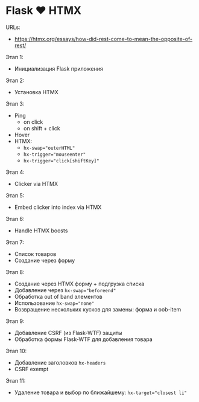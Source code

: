 # Flask ❤️ HTMX

URLs:
- https://htmx.org/essays/how-did-rest-come-to-mean-the-opposite-of-rest/


Этап 1:
- Инициализация Flask приложения

Этап 2:
- Установка HTMX

Этап 3:
- Ping
  - on click
  - on shift + click
- Hover
- HTMX:
  - `hx-swap="outerHTML"`
  - `hx-trigger="mouseenter"`
  - `hx-trigger="click[shiftKey]"`

Этап 4:
- Clicker via HTMX

Этап 5:
- Embed clicker into index via HTMX

Этап 6:
- Handle HTMX boosts

Этап 7:
- Список товаров
- Создание через форму

Этап 8:
- Создание через HTMX форму + подгрузка списка
- Добавление через `hx-swap="beforeend"`
- Обработка out of band элементов
- Использование `hx-swap="none"`
- Возвращение нескольких кусков для замены: форма и oob-item

Этап 9:
- Добавление CSRF (из Flask-WTF) защиты
- Обработка формы Flask-WTF для добавления товара

Этап 10:
- Добавление заголовков `hx-headers`
- CSRF exempt

Этап 11:
- Удаление товара и выбор по ближайшему: `hx-target="closest li"`
